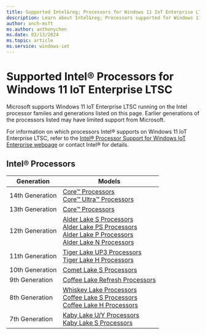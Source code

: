 ```yaml
---
title: Supported Intel&reg; Processors for Windows 11 IoT Enterprise LTSC 2024
description: Learn about Intel&reg; Processors supported for Windows 11 IoT Enterprise LTSC 2024
author: anch-msft
ms.author: anthonychen
ms.date: 02/13/2024
ms.topic: article
ms.service: windows-iot
---
```


# Supported Intel&reg; Processors for Windows 11 IoT Enterprise LTSC

Microsoft supports Windows 11 IoT Enterprise LTSC running on the Intel processor familes and generations listed on this page. Earlier generations of the processors listed may have limited support from Microsoft. 

For information on which processors Intel&reg; supports on Windows 11 IoT Enterprise LTSC, refer to the [Intel&reg; Processor Support for Windows IoT Enterprise webpage](https://www.intel.com/content/www/us/en/internet-of-things/window-processor-server-support.html) or contact Intel&reg; for details.

## Intel&reg; Processors

| Generation | Models |
|---|---|
|14th Generation | [Core&trade; Processors](https://www.intel.com/content/www/us/en/products/details/embedded-processors/core/14thgen.html)</br>[Core&trade; Ultra&trade; Processors](https://www.intel.com/content/www/us/en/products/details/embedded-processors/core-ultra.html)|
|13th Generation | [Core&trade; Processors](https://www.intel.com/content/www/us/en/products/details/embedded-processors/core/13thgenmobile.html)|
|12th Generation | [Alder Lake S Processors](https://www.intel.com/content/www/us/en/products/platforms/details/alder-lake-s.html)</br>[Alder Lake PS Processors](https://www.intel.com/content/www/us/en/products/platforms/details/alder-lake-ps.html)</br>[Alder Lake P Processors](https://www.intel.com/content/www/us/en/products/platforms/details/alder-lake-p.html)</br>[Alder Lake N Processors](https://www.intel.com/content/www/us/en/products/details/embedded-processors/atom/atomx7000e.html)|
|11th Generation | [Tiger Lake UP3 Processors](https://www.intel.com/content/www/us/en/products/platforms/details/tiger-lake-up3.html)</br>[Tiger Lake H Processors](https://www.intel.com/content/www/us/en/products/platforms/details/tiger-lake-h.html)|
|10th Generation | [Comet Lake S Processors](https://www.intel.com/content/www/us/en/products/platforms/details/comet-lake-s.html)|
|9th Generation  | [Coffee Lake Refresh Processors](https://www.intel.com/content/www/us/en/products/platforms/details/coffee-lake-refresh.html)|
|8th Generation  | [Whiskey Lake Processors](https://www.intel.com/content/www/us/en/products/platforms/details/whiskey-lake.html)</br>[Coffee Lake S Processors](https://www.intel.com/content/www/us/en/products/platforms/details/coffee-lake-s.html)</br>[Coffee Lake H Processors](https://www.intel.com/content/www/us/en/products/platforms/details/coffee-lake-h.html)|
|7th Generation  | [Kaby Lake U/Y Processors](https://www.intel.com/content/www/us/en/products/platforms/details/kaby-lake-u-y.html)</br>[Kaby Lake S Processors](https://www.intel.com/content/www/us/en/products/platforms/details/kaby-lake-s.html)|